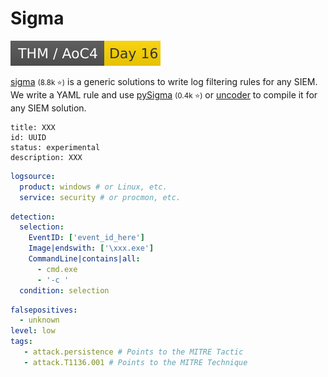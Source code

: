# Sigma

[![adventofcyber4](../../../_badges/thm/adventofcyber4/day16.svg)](https://tryhackme.com/room/adventofcyber4)

<div class="row row-cols-lg-2"><div>

[sigma](https://github.com/SigmaHQ/sigma) <small>(8.8k ⭐)</small> is a generic solutions to write log filtering rules for any SIEM. We write a YAML rule and use [pySigma](https://github.com/SigmaHQ/pySigma) <small>(0.4k ⭐)</small> or [uncoder](https://uncoder.io/) to compile it for any SIEM solution.

```yaml!
title: XXX
id: UUID 
status: experimental
description: XXX
```

```yaml
logsource:
  product: windows # or Linux, etc.
  service: security # or procmon, etc.
```

</div><div>

```yaml
detection:
  selection:
    EventID: ['event_id_here']
    Image|endswith: ['\xxx.exe']
    CommandLine|contains|all:
      - cmd.exe
      - '-c '   
  condition: selection
```

```yaml
falsepositives:
  - unknown
level: low
tags:
   - attack.persistence # Points to the MITRE Tactic
   - attack.T1136.001 # Points to the MITRE Technique
```
</div></div>